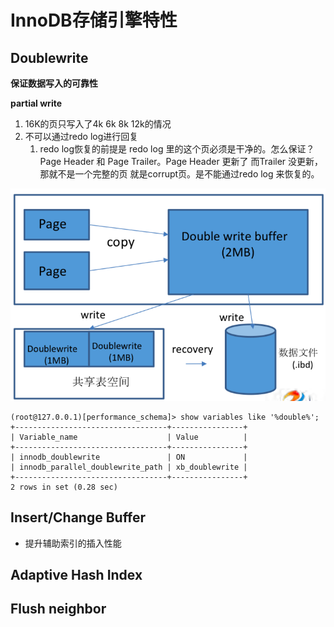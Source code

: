 # InnoDB存储引擎特性

## Doublewrite

**保证数据写入的可靠性**

**partial write**  
1. 16K的页只写入了4k 6k 8k 12k的情况  
2. 不可以通过redo log进行回复  
   1. redo log恢复的前提是 redo log 里的这个页必须是干净的。怎么保证？Page Header 和 Page Trailer。Page Header 更新了 而Trailer 没更新，那就不是一个完整的页 就是corrupt页。是不能通过redo log 来恢复的。

![](/assets/doublewrite.png)

```
(root@127.0.0.1)[performance_schema]> show variables like '%double%';
+----------------------------------+----------------+
| Variable_name                    | Value          |
+----------------------------------+----------------+
| innodb_doublewrite               | ON             |
| innodb_parallel_doublewrite_path | xb_doublewrite |
+----------------------------------+----------------+
2 rows in set (0.28 sec)
```

## Insert/Change Buffer

* 提升辅助索引的插入性能

## Adaptive Hash Index

## Flush neighbor



